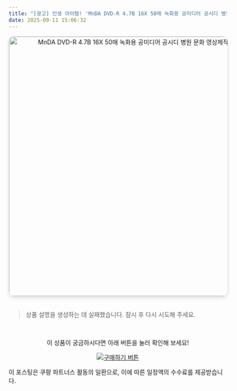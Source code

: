 ```yaml
---
title: "[광고] 인생 아이템! 'MnDA DVD-R 4.7B 16X 50매 녹화용 공미디어 공시디 병원 문화 영상제작'을(를) 만나보세요."
date: 2025-09-11 15:06:32
---
```


<div align="center">
    <a href="https://link.coupang.com/re/AFFSDP?lptag=AF8916626&pageKey=8628295239&itemId=20611881390&vendorItemId=87686273879&traceid=V0-153-f9e399de76d95527&requestid=20250912000627015098037719&token=31850C%7CGM" target="_blank">
        <img src="https://ads-partners.coupang.com/image1/9VNdMOqCS5S6Nk-T9eSOnawUdB0zGcLKDsnDvSGJOK_D8PJNSK6XfaefJIETbEwa5ixTnZ_wPJfyeNy9uEubNVEZeN1qlGVPl4ShqBwFRvbX1U507-Xh200WzjcYgryFdkKx_TPbBm7GdVySYR3-gbYOXli4QIvy7IhofUQX9JMMOcGwoBlncGvBx21twESewGU75lhGF5Kj4hSjnq4VC8jvORTlc4cki7RZPEPrTu175_8rlJ5IFS9iuUbREXLYzUoR0XD3MQTEyrCE3bJSLK3glsZhDNWUobzl0QlG-0A-A1LUBuc=" alt="MnDA DVD-R 4.7B 16X 50매 녹화용 공미디어 공시디 병원 문화 영상제작 이미지" width="600" style="max-width: 100%; height: auto; border-radius: 12px; border: 1px solid #e0e0e0; box-shadow: 0 4px 8px rgba(0,0,0,0.1);">
    </a>
</div>
<br>

> 상품 설명을 생성하는 데 실패했습니다. 잠시 후 다시 시도해 주세요.



<br>

<div align="center">
  <p>이 상품이 궁금하시다면 아래 버튼을 눌러 확인해 보세요!</p>
  <a href="https://link.coupang.com/re/AFFSDP?lptag=AF8916626&pageKey=8628295239&itemId=20611881390&vendorItemId=87686273879&traceid=V0-153-f9e399de76d95527&requestid=20250912000627015098037719&token=31850C%7CGM" target="_blank">
    <img src="https://img.shields.io/badge/지금 바로 구매하기-FF5722?style=for-the-badge&logo=coupa&logoColor=white" alt="구매하기 버튼">
  </a>
</div>

이 포스팅은 쿠팡 파트너스 활동의 일환으로, 이에 따른 일정액의 수수료를 제공받습니다.
